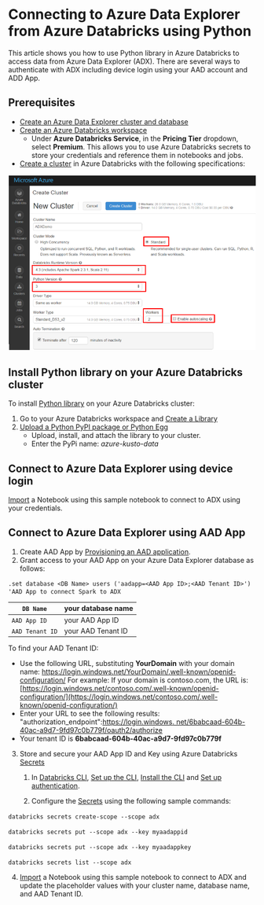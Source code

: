 # Connecting to Azure Data Explorer from Azure Databricks using Python

This article shows you how to use Python library in Azure Databricks to access data from Azure Data Explorer (ADX). There are several ways to authenticate with ADX including device login using your AAD account and ADD App.

## Prerequisites

- [Create an Azure Data Explorer cluster and database](/azure/data-explorer/create-cluster-database-portal)
- [Create an Azure Databricks workspace](/azure/azure-databricks/quickstart-create-databricks-workspace-portal#create-an-azure-databricks-workspace)
  - Under **Azure Databricks Service**, in the **Pricing Tier** dropdown, select **Premium**. This allows you to use Azure Databricks secrets to store your credentials and reference them in notebooks and jobs.
- [Create a cluster](https://docs.azuredatabricks.net/user-guide/clusters/create.html) in Azure Databricks with the following specifications:

![Create cluster](media/connect-from-databricks/databricks-create-cluster.png)

## Install Python library on your Azure Databricks cluster

To install [Python library](/azure/kusto/api/python/kusto-python-client-library) on your Azure Databricks cluster:

1. Go to your Azure Databricks workspace and [Create a Library](https://docs.azuredatabricks.net/user-guide/libraries.html#create-a-library)
2. [Upload a Python PyPI package or Python Egg](https://docs.azuredatabricks.net/user-guide/libraries.html#upload-a-python-pypi-package-or-python-egg) 
    - Upload, install, and attach the library to your cluster.
    - Enter the PyPi name: *azure-kusto-data*

## Connect to Azure Data Explorer using device login

[Import](https://docs.azuredatabricks.net/user-guide/notebooks/notebook-manage.html#import-a-notebook) a Notebook using this sample notebook to connect to ADX using your credentials.

## Connect to Azure Data Explorer using AAD App

1. Create AAD App by [Provisioning an AAD application](/azure/kusto/management/access-control/how-to-provision-aad-app).
1. Grant access to your AAD App on your Azure Data Explorer database as follows:

```kusto
.set database <DB Name> users ('aadapp=<AAD App ID>;<AAD Tenant ID>') 'AAD App to connect Spark to ADX
```

| ```DB Name``` | your database name |
| --- | --- |
| ```AAD App ID``` | your AAD App ID |
| ```AAD Tenant ID``` | your AAD Tenant ID |

To find your AAD Tenant ID:

- Use the following URL, substituting **YourDomain** with your domain name: https://login.windows.net/YourDomain/.well-known/openid-configuration/
For example: If your domain is contoso.com, the URL is: [https://login.windows.net/contoso.com/.well-known/openid-configuration/](https://login.windows.net/contoso.com/.well-known/openid-configuration/)
- Enter your URL to see the following results:
&quot;authorization\_endpoint&quot;:[https://login.windows. net/6babcaad-604b-40ac-a9d7-9fd97c0b779f/oauth2/authorize](https://login.windows.net/6babcaad-604b-40ac-a9d7-9fd97c0b779f/oauth2/authorize)
- Your tenant ID is **6babcaad-604b-40ac-a9d7-9fd97c0b779f**

3. Store and secure your AAD App ID and Key using Azure Databricks [Secrets](https://docs.azuredatabricks.net/user-guide/secrets/index.html#secrets) 

    1. In [Databricks CLI](https://docs.azuredatabricks.net/user-guide/dev-tools/databricks-cli.html#databricks-cli), [Set up the CLI](https://docs.azuredatabricks.net/user-guide/dev-tools/databricks-cli.html#set-up-the-cli), [Install the CLI](https://docs.azuredatabricks.net/user-guide/dev-tools/databricks-cli.html#install-the-cli) and [Set up authentication](https://docs.azuredatabricks.net/user-guide/dev-tools/databricks-cli.html#set-up-authentication).

    1. Configure the [Secrets](https://docs.azuredatabricks.net/user-guide/secrets/index.html#secrets) using the following sample commands:

```databricks secrets create-scope --scope adx```

```databricks secrets put --scope adx --key myaadappid```

```databricks secrets put --scope adx --key myaadappkey```

```databricks secrets list --scope adx```

4. [Import](https://docs.azuredatabricks.net/user-guide/notebooks/notebook-manage.html#import-a-notebook) a Notebook using this sample notebook to connect to ADX and update the placeholder values with your cluster name, database name, and AAD Tenant ID.